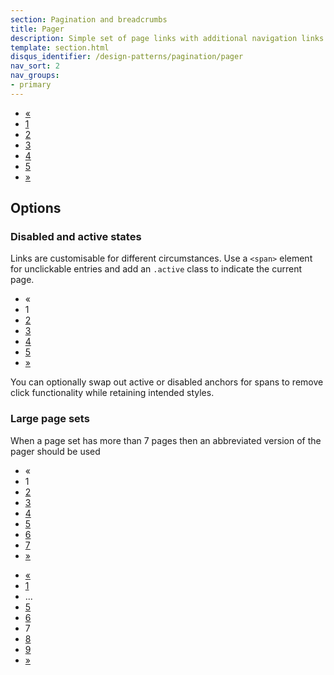 ```yaml
---
section: Pagination and breadcrumbs
title: Pager
description: Simple set of page links with additional navigation links if desired, click areas are large for mobile and touch enabled devices.
template: section.html
disqus_identifier: /design-patterns/pagination/pager
nav_sort: 2
nav_groups:
- primary
---
```


<div class="guide-example">
<div class="pager">
  <ul>
    <li class="previous"><a href="#" rel="previous">&laquo;</a></li>
    <li><a href="#">1</a></li>
    <li class="example-ignore"><a href="#">2</a></li>
    <li class="example-tldr"><a href="#">3</a></li>
    <li class="example-ignore"><a href="#">4</a></li>
    <li><a href="#">5</a></li>
    <li class="next"><a href="#" rel="next">&raquo;</a></li>
  </ul>
</div>
</div>

## Options

### Disabled and active states

Links are customisable for different circumstances. Use a <code>&lt;span&gt;</code> element for unclickable entries and add an <code>.active</code> class to indicate the current page.

<div class="guide-example">
<div class="pager">
  <ul>
    <li class="previous"><span>&laquo;</span></li>
    <li class="active"><span>1</span></li>
    <li class="example-tldr"><a href="#">2</a></li>
    <li class="example-ignore"><a href="#">3</a></li>
    <li class="example-ignore"><a href="#">4</a></li>
    <li class="example-ignore"><a href="#">5</a></li>
    <li class="next"><a href="#" rel="next">&raquo;</a></li>
 </ul>
</div>
</div>

You can optionally swap out active or disabled anchors for spans to remove click functionality while retaining intended styles.

### Large page sets

When a page set has more than 7 pages then an abbreviated version of the pager should be used

<div class="guide-example example-tight">
<div class="pager">
  <ul>
    <li class="previous"><span>&laquo;</span></li>
    <li class="active"><span>1</span></li>
    <li><a href="#">2</a></li>
    <li class="example-ignore"><a href="#">3</a></li>
    <li class="example-ignore"><a href="#">4</a></li>
    <li class="example-ignore"><a href="#">5</a></li>
    <li class="example-ignore"><a href="#">6</a></li>
    <li class="example-ignore"><a href="#">7</a></li>
    <li class="next"><a href="#" rel="next">&raquo;</a></li>
  </ul>
</div>
<div class="pager">
  <ul>
    <li class="previous"><a href="#" rel="previous">&laquo;</a></li>
    <li><a href="#">1</a></li>
    <li><span>...</span></li>
    <li><a href="#">5</a></li>
    <li class="example-ignore"><a href="#">6</a></li>
    <li class="active"><span>7</span></li>
    <li class="example-ignore"><a href="#">8</a></li>
    <li class="example-ignore"><a href="#">9</a></li>
    <li class="next"><a href="#" rel="next">&raquo;</a></li>
  </ul>
</div>
</div>
